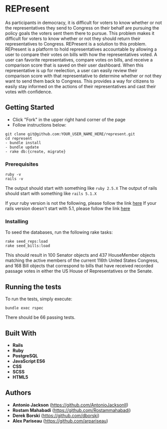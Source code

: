 # REPresent

As participants in democracy, it is difficult for voters to know whether or not the representatives they send to Congress on their behalf are pursuing the policy goals the voters sent them there to pursue. This problem makes it difficult for voters to know whether or not they should return their representatives to Congress. REPresent is a solution to this problem. REPresent is a platform to hold representatives accountable by allowing a user to compare their votes on bills with how the representatives voted. A user can favorite representatives, compare votes on bills, and receive a comparison score that is saved on their user dashboard. When this representative is up for reelection, a user can easily review their comparison score with that representative to determine whether or not they want to send them back to Congress. This provides a way for citizens to easily stay informed on the actions of their representatives and cast their votes with confidence. 

## Getting Started

* Click "Fork" in the upper right hand corner of the page
* Follow instructions below:

```
git clone git@github.com:YOUR_USER_NAME_HERE/represent.git
cd represent
- bundle install
- bundle update
- rake db:{create, migrate}
```


### Prerequisites

```
ruby -v
rails -v
```

The output should start with something like `ruby 2.5.X`
The output of rails should start with something like `rails 5.1.X`

If your ruby version is not the following, please follow the link [here](https://www.ruby-lang.org/en/documentation/installation/)
If your rails version doesn't start with 5.1, please follow the link [here](http://railsapps.github.io/installing-rails.html)

### Installing

To seed the databases, run the following rake tasks:

```
rake seed_reps:load
rake seed_bills:load
```

This should result in 100 Senator objects and 437 HouseMember objects matching the active members of the current 116th United States Congress, and 168 Bill objects that correspond to bills that have received recorded passage votes in either the US House of Representatives or the Senate.


## Running the tests

To run the tests, simply execute:

```
bundle exec rspec
```

There should be 66 passing tests.

## Built With

* **Rails**
* **Ruby**
* **PostgreSQL**
* **JavaScript ES6**
* **CSS**
* **SCSS**
* **HTML5**

## Authors

- **Antonio Jackson** (https://github.com/AntonioJacksonII) 
- **Rostam Mahabadi** (https://github.com/Rostammahabadi) 
- **Derek Borski** (https://github.com/dborski) 
- **Alex Pariseau** (https://github.com/arpariseau)
